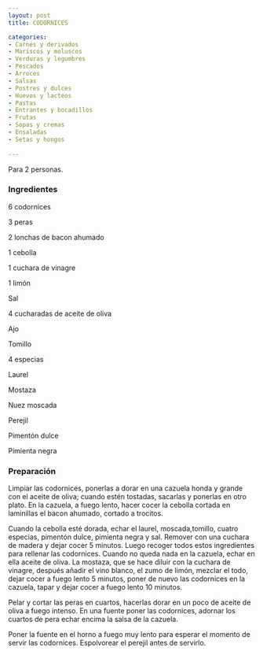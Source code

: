 ```yaml
---
layout: post
title: CODORNICES

categories:
- Carnes y derivados
- Mariscos y moluscos
- Verduras y legumbres
- Pescados
- Arroces
- Salsas
- Postres y dulces
- Huevos y lacteos
- Pastas
- Entrantes y bocadillos
- Frutas
- Sopas y cremas
- Ensaladas
- Setas y hongos
 
---
```

Para 2 personas.

<h3>Ingredientes</h3>
6 codornices

3 peras

2 lonchas de bacon ahumado

1 cebolla

1 cuchara de vinagre

1 limón

Sal

4 cucharadas de aceite de oliva

Ajo

Tomillo

4 especias

Laurel

Mostaza

Nuez moscada

Perejil

Pimentón dulce

Pimienta negra

<h3>Preparación</h3>
Limpiar las codornices, ponerlas a dorar en una cazuela honda y grande con el aceite de oliva; cuando estén tostadas, sacarlas y ponerlas en otro plato. En la cazuela, a fuego lento, hacer cocer la cebolla cortada en laminillas el bacon ahumado, cortado a trocitos.

Cuando la cebolla esté dorada, echar el laurel, moscada,tomillo, cuatro especias, pimentón dulce, pimienta negra y sal. Remover con una cuchara de madera y dejar cocer 5 minutos. Luego recoger todos estos ingredientes para rellenar las codornices. Cuando no queda nada en la cazuela, echar en ella aceite de oliva. La mostaza, que se hace diluir con la cuchara de vinagre, después añadir el vino blanco, el zumo de limón, mezclar el todo, dejar cocer a fuego lento 5 minutos, poner de nuevo las codornices en la cazuela, tapar y dejar cocer a fuego lento 10 minutos.

Pelar y cortar las peras en cuartos, hacerlas dorar en un poco de aceite de oliva a fuego intenso. En una fuente poner las codornices, adornar los cuartos de pera echar encima la salsa de la cazuela.

Poner la fuente en el horno a fuego muy lento para esperar el momento de servir las codornices. Espolvorear el perejil antes de servirlo.

